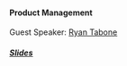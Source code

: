 #### Product Management  
Guest Speaker: [Ryan Tabone](https://www.linkedin.com/in/ryant)  
  
##### [Slides](25_Product_management_Tabone.pdf)  
